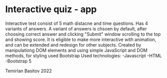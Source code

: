 # Interactive quiz - app
Interactive test consist of 5 math distacne and time questions. Has 4 variants of answers. A variant of answers is chsoen by default, after choosing correct answer and clicking 
"Submit" window scrolling to the top and showing score. It is eligible to make more interactive with animation, and can be extended and redesign for other subjects.
Created by manipulationg  DOM elements and using simple JavaScript and DOM methods, for styling used Bootstrap
Used technologies: 
-Javascript
-HTML
-Bootstrap 5

Temirlan Basitov
2022
